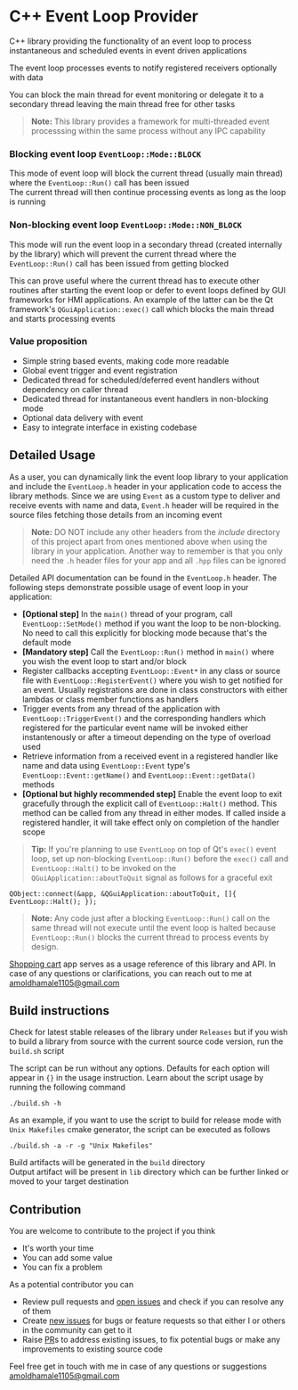 # C++ Event Loop Provider
C++ library providing the functionality of an event loop to process instantaneous and scheduled events in event driven applications  

The event loop processes events to notify registered receivers optionally with data  

You can block the main thread for event monitoring or delegate it to a secondary thread leaving the main thread free for other tasks  
> **__Note:__** This library provides a framework for multi-threaded event processsing within the same process without any IPC capability

### Blocking event loop `EventLoop::Mode::BLOCK`
This mode of event loop will block the current thread (usually main thread) where the `EventLoop::Run()` call has been issued  
The current thread will then continue processing events as long as the loop is running   

### Non-blocking event loop `EventLoop::Mode::NON_BLOCK`
This mode will run the event loop in a secondary thread (created internally by the library) which will prevent the current thread where the `EventLoop::Run()` call has been issued from getting blocked  

This can prove useful where the current thread has to execute other routines after starting the event loop or defer to event loops defined by GUI frameworks for HMI applications. An example of the latter can be the Qt framework's `QGuiApplication::exec()` call which blocks the main thread and starts processing events  

### Value proposition 
- Simple string based events, making code more readable
- Global event trigger and event registration
- Dedicated thread for scheduled/deferred event handlers without dependency on caller thread
- Dedicated thread for instantaneous event handlers in non-blocking mode
- Optional data delivery with event
- Easy to integrate interface in existing codebase

## Detailed Usage
As a user, you can dynamically link the event loop library to your application and include the `EventLoop.h` header in your application code to access the library methods. Since we are using `Event` as a custom type to deliver and receive events with name and data, `Event.h` header will be required in the source files fetching those details from an incoming event  

> **Note:** DO NOT include any other headers from the *include* directory of this project apart from ones mentioned above when using the library in your application. Another way to remember is that you only need the `.h` header files for your app and all `.hpp` files can be ignored  

Detailed API documentation can be found in the `EventLoop.h` header. The following steps demonstrate possible usage of event loop in your application:  
- **[Optional step]** In the `main()` thread of your program, call `EventLoop::SetMode()` method if you want the loop to be non-blocking. No need to call this explicitly for blocking mode because that's the default mode  
- **[Mandatory step]** Call the `EventLoop::Run()` method in `main()` where you wish the event loop to start and/or block  
- Register callbacks accepting `EventLoop::Event*` in any class or source file with `EventLoop::RegisterEvent()` where you wish to get notified for an event. Usually registrations are done in class constructors with either lambdas or class member functions as handlers  
- Trigger events from any thread of the application with `EventLoop::TriggerEvent()` and the corresponding handlers which registered for the particular event name will be invoked either instantenously or after a timeout depending on the type of overload used  
- Retrieve information from a received event in a registered handler like name and data using `EventLoop::Event` type's `EventLoop::Event::getName()` and `EventLoop::Event::getData()` methods  
- **[Optional but highly recommended step]** Enable the event loop to exit gracefully through the explicit call of `EventLoop::Halt()` method. This method can be called from any thread in either modes. If called inside a registered handler, it will take effect only on completion of the handler scope  

> **Tip:** If you're planning to use `EventLoop` on top of Qt's `exec()` event loop, set up non-blocking `EventLoop::Run()` before the `exec()` call and `EventLoop::Halt()` to be invoked on the `QGuiApplication::aboutToQuit` signal as follows for a graceful exit
```
QObject::connect(&app, &QGuiApplication::aboutToQuit, []{ EventLoop::Halt(); });
```
> **Note:** Any code just after a blocking `EventLoop::Run()` call on the same thread will not execute until the event loop is halted because `EventLoop::Run()` blocks the current thread to process events by design.  

[Shopping cart](https://github.com/amoldhamale1105/ShoppingCart) app serves as a usage reference of this library and API. In case of any questions or clarifications, you can reach out to me at amoldhamale1105@gmail.com  

## Build instructions
Check for latest stable releases of the library under `Releases` but if you wish to build a library from source with the current source code version, run the `build.sh` script  

The script can be run without any options. Defaults for each option will appear in `{}` in the usage instruction. Learn about the script usage by running the following command
```
./build.sh -h
```
As an example, if you want to use the script to build for release mode with `Unix Makefiles` cmake generator, the script can be executed as follows
```
./build.sh -a -r -g "Unix Makefiles"
```
Build artifacts will be generated in the `build` directory  
Output artifact will be present in `lib` directory which can be further linked or moved to your target destination  

## Contribution
You are welcome to contribute to the project if you think 
- It's worth your time
- You can add some value
- You can fix a problem  

As a potential contributor you can 
- Review pull requests and [open issues](https://github.com/amoldhamale1105/EventLoop/issues) and check if you can resolve any of them
- Create [new issues](https://github.com/amoldhamale1105/EventLoop/issues/new) for bugs or feature requests so that either I or others in the community can get to it 
- Raise [PR](https://github.com/amoldhamale1105/EventLoop/pulls)s to address existing issues, to fix potential bugs or make any improvements to existing source code  

Feel free get in touch with me in case of any questions or suggestions amoldhamale1105@gmail.com